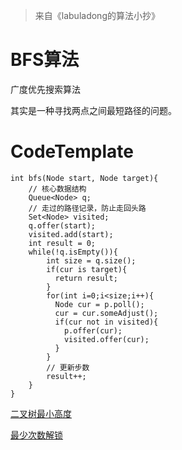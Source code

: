 > 来自《labuladong的算法小抄》

# BFS算法

广度优先搜索算法

其实是一种寻找两点之间最短路径的问题。

# CodeTemplate

```
int bfs(Node start, Node target){
    // 核心数据结构
    Queue<Node> q;
    // 走过的路径记录，防止走回头路
    Set<Node> visited;
    q.offer(start);
    visited.add(start);
    int result = 0;
    while(!q.isEmpty()){
        int size = q.size();
        if(cur is target){
          return result;
        }
        for(int i=0;i<size;i++){
          Node cur = p.poll();
          cur = cur.someAdjust();
          if(cur not in visited){
            p.offer(cur);
            visited.offer(cur);
          }
        }
        // 更新步数
        result++;
    }
}
```

[二叉树最小高度](../src/com/hanelalo/bfs/MinWayOfBinaryTree.java)

[最少次数解锁](../src/com/hanelalo/bfs/UnLock.java)
